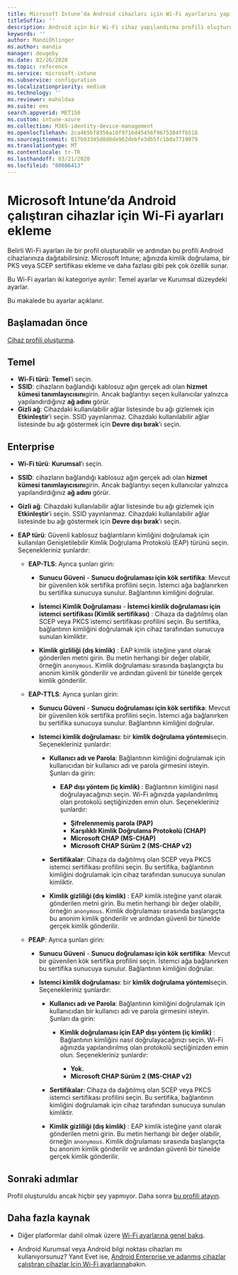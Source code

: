 ```yaml
---
title: Microsoft Intune’da Android cihazları için Wi-Fi ayarlarını yapılandırma - Azure | Microsoft Docs
titleSuffix: ''
description: Android için bir Wi-Fi cihaz yapılandırma profili oluşturun veya ekleyin. Microsoft Intune’da sertifika ekleme, EAP türü seçme ve bir kimlik doğrulama yöntemi seçme gibi farklı ayarları inceleyin.
keywords: ''
author: MandiOhlinger
ms.author: mandia
manager: dougeby
ms.date: 02/26/2020
ms.topic: reference
ms.service: microsoft-intune
ms.subservice: configuration
ms.localizationpriority: medium
ms.technology: ''
ms.reviewer: maholdaa
ms.suite: ems
search.appverid: MET150
ms.custom: intune-azure
ms.collection: M365-identity-device-management
ms.openlocfilehash: 2ca465bf8356a16f9716d45456f9675384ffb518
ms.sourcegitcommit: 017b93345d8d8de962debfe3db5fc1bda7719079
ms.translationtype: MT
ms.contentlocale: tr-TR
ms.lasthandoff: 03/21/2020
ms.locfileid: "80086413"
---
```

# <a name="add-wi-fi-settings-for-devices-running-android-in-microsoft-intune"></a>Microsoft Intune’da Android çalıştıran cihazlar için Wi-Fi ayarları ekleme

Belirli Wi-Fi ayarları ile bir profil oluşturabilir ve ardından bu profili Android cihazlarınıza dağıtabilirsiniz. Microsoft Intune; ağınızda kimlik doğrulama, bir PKS veya SCEP sertifikası ekleme ve daha fazlası gibi pek çok özellik sunar.

Bu Wi-Fi ayarları iki kategoriye ayrılır: Temel ayarlar ve Kurumsal düzeydeki ayarlar.

Bu makalede bu ayarlar açıklanır.

## <a name="before-you-begin"></a>Başlamadan önce

[Cihaz profili oluşturma](wi-fi-settings-configure.md).

## <a name="basic"></a>Temel

- **Wi-Fi türü**: **Temel**’i seçin.
- **SSID**: cihazların bağlandığı kablosuz ağın gerçek adı olan **hizmet kümesi tanımlayıcısını**girin. Ancak bağlantıyı seçen kullanıcılar yalnızca yapılandırdığınız **ağ adını** görür.
- **Gizli ağ**: Cihazdaki kullanılabilir ağlar listesinde bu ağı gizlemek için **Etkinleştir**’i seçin. SSID yayınlanmaz. Cihazdaki kullanılabilir ağlar listesinde bu ağı göstermek için **Devre dışı bırak**’ı seçin.

## <a name="enterprise"></a>Enterprise

- **Wi-Fi türü**: **Kurumsal**’ı seçin.
- **SSID**: cihazların bağlandığı kablosuz ağın gerçek adı olan **hizmet kümesi tanımlayıcısını**girin. Ancak bağlantıyı seçen kullanıcılar yalnızca yapılandırdığınız **ağ adını** görür.
- **Gizli ağ**: Cihazdaki kullanılabilir ağlar listesinde bu ağı gizlemek için **Etkinleştir**’i seçin. SSID yayınlanmaz. Cihazdaki kullanılabilir ağlar listesinde bu ağı göstermek için **Devre dışı bırak**’ı seçin.
- **EAP türü**: Güvenli kablosuz bağlantıların kimliğini doğrulamak için kullanılan Genişletilebilir Kimlik Doğrulama Protokolü (EAP) türünü seçin. Seçenekleriniz şunlardır:

  - **EAP-TLS**: Ayrıca şunları girin:

    - **Sunucu Güveni** - **Sunucu doğrulaması için kök sertifika**: Mevcut bir güvenilen kök sertifika profilini seçin. İstemci ağa bağlanırken bu sertifika sunucuya sunulur. Bağlantının kimliğini doğrular.

    - **İstemci Kimlik Doğrulaması** - **İstemci kimlik doğrulaması için istemci sertifikası (Kimlik sertifikası)** : Cihaza da dağıtılmış olan SCEP veya PKCS istemci sertifikası profilini seçin. Bu sertifika, bağlantının kimliğini doğrulamak için cihaz tarafından sunucuya sunulan kimliktir.

    - **Kimlik gizliliği (dış kimlik)** : EAP kimlik isteğine yanıt olarak gönderilen metni girin. Bu metin herhangi bir değer olabilir, örneğin `anonymous`. Kimlik doğrulaması sırasında başlangıçta bu anonim kimlik gönderilir ve ardından güvenli bir tünelde gerçek kimlik gönderilir.

  - **EAP-TTLS**: Ayrıca şunları girin:

    - **Sunucu Güveni** - **Sunucu doğrulaması için kök sertifika**: Mevcut bir güvenilen kök sertifika profilini seçin. İstemci ağa bağlanırken bu sertifika sunucuya sunulur. Bağlantının kimliğini doğrular.

    - **Istemci kimlik doğrulaması**: bir **kimlik doğrulama yöntemi**seçin. Seçenekleriniz şunlardır:

      - **Kullanıcı adı ve Parola**: Bağlantının kimliğini doğrulamak için kullanıcıdan bir kullanıcı adı ve parola girmesini isteyin. Şunları da girin:
        - **EAP dışı yöntem (iç kimlik)** : Bağlantının kimliğini nasıl doğrulayacağınızı seçin. Wi-Fi ağınızda yapılandırılmış olan protokolü seçtiğinizden emin olun. Seçenekleriniz şunlardır:

          - **Şifrelenmemiş parola (PAP)**
          - **Karşılıklı Kimlik Doğrulama Protokolü (CHAP)**
          - **Microsoft CHAP (MS-CHAP)**
          - **Microsoft CHAP Sürüm 2 (MS-CHAP v2)**

      - **Sertifikalar**: Cihaza da dağıtılmış olan SCEP veya PKCS istemci sertifikası profilini seçin. Bu sertifika, bağlantının kimliğini doğrulamak için cihaz tarafından sunucuya sunulan kimliktir.

      - **Kimlik gizliliği (dış kimlik)** : EAP kimlik isteğine yanıt olarak gönderilen metni girin. Bu metin herhangi bir değer olabilir, örneğin `anonymous`. Kimlik doğrulaması sırasında başlangıçta bu anonim kimlik gönderilir ve ardından güvenli bir tünelde gerçek kimlik gönderilir.

  - **PEAP**: Ayrıca şunları girin:

    - **Sunucu Güveni** - **Sunucu doğrulaması için kök sertifika**: Mevcut bir güvenilen kök sertifika profilini seçin. İstemci ağa bağlanırken bu sertifika sunucuya sunulur. Bağlantının kimliğini doğrular.

    - **Istemci kimlik doğrulaması**: bir **kimlik doğrulama yöntemi**seçin. Seçenekleriniz şunlardır:

      - **Kullanıcı adı ve Parola**: Bağlantının kimliğini doğrulamak için kullanıcıdan bir kullanıcı adı ve parola girmesini isteyin. Şunları da girin:
        - **Kimlik doğrulaması için EAP dışı yöntem (iç kimlik)** : Bağlantının kimliğini nasıl doğrulayacağınızı seçin. Wi-Fi ağınızda yapılandırılmış olan protokolü seçtiğinizden emin olun. Seçenekleriniz şunlardır:

          - **Yok.**
          - **Microsoft CHAP Sürüm 2 (MS-CHAP v2)**

      - **Sertifikalar**: Cihaza da dağıtılmış olan SCEP veya PKCS istemci sertifikası profilini seçin. Bu sertifika, bağlantının kimliğini doğrulamak için cihaz tarafından sunucuya sunulan kimliktir.

      - **Kimlik gizliliği (dış kimlik)** : EAP kimlik isteğine yanıt olarak gönderilen metni girin. Bu metin herhangi bir değer olabilir, örneğin `anonymous`. Kimlik doğrulaması sırasında başlangıçta bu anonim kimlik gönderilir ve ardından güvenli bir tünelde gerçek kimlik gönderilir.

## <a name="next-steps"></a>Sonraki adımlar

Profil oluşturuldu ancak hiçbir şey yapmıyor. Daha sonra [bu profili atayın](device-profile-assign.md).

## <a name="more-resources"></a>Daha fazla kaynak

- Diğer platformlar dahil olmak üzere [Wi-Fi ayarlarına genel bakış](wi-fi-settings-configure.md).

- Android Kurumsal veya Android bilgi noktası cihazları mı kullanıyorsunuz? Yanıt Evet ise, [Android Enterprise ve adanmış cihazlar çalıştıran cihazlar Için Wi-Fi ayarlarına](wi-fi-settings-android-enterprise.md)bakın.
